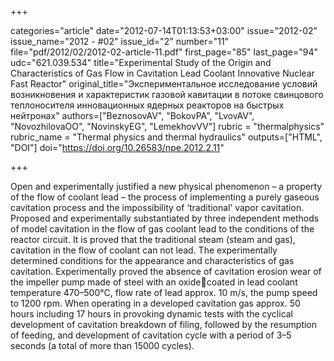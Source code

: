 +++

categories="article"
date="2012-07-14T01:13:53+03:00"
issue="2012-02"
issue_name="2012 - #02"
issue_id="2"
number="11"
file="pdf/2012/02/2012-02-article-11.pdf"
first_page="85"
last_page="94"
udc="621.039.534"
title="Experimental Study of the Origin and Characteristics of Gas Flow in Cavitation Lead Coolant Innovative Nuclear Fast Reactor"
original_title="Экспериментальное исследование условий возникновения и характеристик газовой кавитации в потоке свинцового теплоносителя инновационных ядерных реакторов на быстрых нейтронах"
authors=["BeznosovAV", "BokovPA", "LvovAV", "NovozhilovaOO", "NovinskyEG", "LemekhovVV"]
rubric = "thermalphysics"
rubric_name = "Thermal physics and thermal hydraulics"
outputs=["HTML", "DOI"]
doi="https://doi.org/10.26583/npe.2012.2.11"

+++

Open and experimentally justified a new physical phenomenon – a property of the flow of coolant lead – the process of implementing a purely gaseous cavitation process and the impossibility of ‘traditional’ vapor cavitation. Proposed and experimentally substantiated by three independent methods of model cavitation in the flow of gas coolant lead to the conditions of the reactor circuit. It is proved that the traditional steam (steam and gas), cavitation in the flow of coolant can not lead. The experimentally determined conditions for the appearance and characteristics of gas cavitation. Experimentally proved the absence of cavitation erosion wear of the impeller pump made of steel with an oxidecoated in lead coolant temperature 470–500°C, flow rate of lead approx. 10 m/s, the pump speed to 1200 rpm. When operating in a developed cavitation gas approx. 50 hours including 17 hours in provoking dynamic tests with the cyclical development of cavitation breakdown of filing, followed by the resumption of feeding, and development of cavitation cycle with a period of 3–5 seconds (a total of more than 15000 cycles).